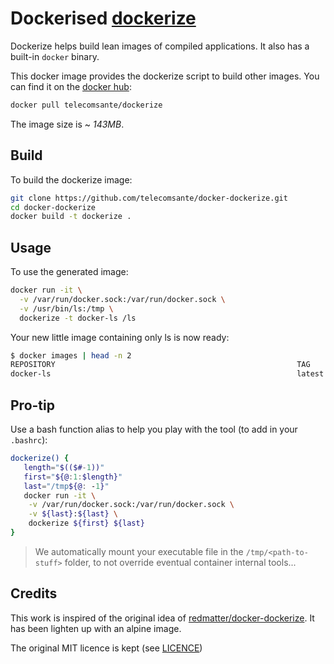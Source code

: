 Dockerised [dockerize](https://github.com/larsks/dockerize/)
============================================================

Dockerize helps build lean images of compiled applications. It also has a built-in `docker` binary.

This docker image provides the dockerize script to build other images. You can find it on the [docker hub](https://hub.docker.com/r/telecomsante/dockerize/):

```sh
docker pull telecomsante/dockerize
```

The image size is ~ *143MB*.

Build
-----

To build the dockerize image:

```sh
git clone https://github.com/telecomsante/docker-dockerize.git
cd docker-dockerize
docker build -t dockerize .
```

Usage
-----

To use the generated image:

```sh
docker run -it \
  -v /var/run/docker.sock:/var/run/docker.sock \
  -v /usr/bin/ls:/tmp \
  dockerize -t docker-ls /ls
```

Your new little image containing only ls is now ready:

```sh
$ docker images | head -n 2
REPOSITORY                                                      TAG                 IMAGE ID            CREATED              SIZE
docker-ls                                                       latest              eca8fd618623        7 seconds ago        760 B
```

Pro-tip
-------
Use a bash function alias to help you play with the tool (to add in your `.bashrc`):

```sh
dockerize() {
   length="$(($#-1))"
   first="${@:1:$length}"
   last="/tmp${@: -1}"
   docker run -it \
    -v /var/run/docker.sock:/var/run/docker.sock \
    -v ${last}:${last} \
    dockerize ${first} ${last}
}
```

> We automatically mount your executable file in the `/tmp/<path-to-stuff>` folder, to not override eventual container internal tools...

Credits
-------

This work is inspired of the original idea of [redmatter/docker-dockerize](https://github.com/redmatter/docker-dockerize). It has been lighten up with an alpine image.

The original MIT licence is kept (see [LICENCE](/LICENCE))